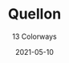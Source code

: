 ---
image_primary: "img/product_main_66_Quellon.jpg"
image_secondary: "img/colorway_66_3850_01_Balon1.jpg"
description: "Air%20rises%20through%20liquid%2C%20landing%20on%20the%20surface%20as%20if%20by%20illusion.%A0%20Light%20surrounds%20tiny%20spherical%20oxygen%20bubbles%20in%20an%20optical%20play%20of%20buoyancy%2C%20entertaining%20our%20eye%20and%20toying%20with%20our%20senses.%20100%25%20Polyurethane%20with%20exclusive%20Graffiti-Free%20coating%2C%20along%20with%20being%20wear%20tested%20at%20100%2C000+%20Wyzenbeek%2C%20reinforces%20the%20overall%20responsiveness%20of%20this%20product.%20In%20a%20word%2C%20sublime.%A0"
tags: 
  - "Textiles"
designer: "Joseph Noble"
href: "https://www.josephnoble.com/collections/quellon/"
title: "Quellon"
subtitle: "13 Colorways"
category: "Textiles"
manufacturer: "Joseph Noble"
slug: "/manufacturers/joseph-noble/textiles/joseph-noble-quellon"
date: "2021-05-10"
---